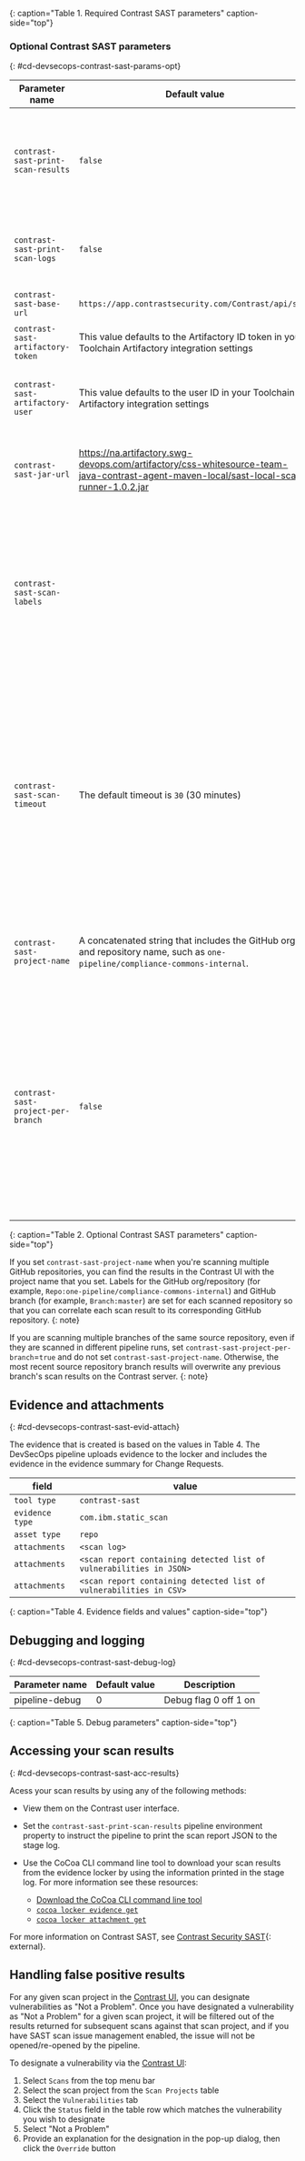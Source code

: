 
{: caption="Table 1. Required Contrast SAST parameters" caption-side="top"}

### Optional Contrast SAST parameters
{: #cd-devsecops-contrast-sast-params-opt}

| Parameter name | Default value | Description |
|-|-|-|
| `contrast-sast-print-scan-results` | `false` | Set to `true` to print Contrast SAST scan results for both JSON and CSV files to the stage log. |
| `contrast-sast-print-scan-logs` | `false` | Set to `true` to print the Contrast SAST scan log to the stage log. |
| `contrast-sast-base-url` | `https://app.contrastsecurity.com/Contrast/api/sast` | Base URL of the Contrast server API | 
| `contrast-sast-artifactory-token` | This value defaults to the Artifactory ID token in your Toolchain Artifactory integration settings | Your Artifactory `ID Token`. |
| `contrast-sast-artifactory-user` | This value defaults to the user ID in your Toolchain Artifactory integration settings | Username that is associated with your Artifactory ID token. |
| `contrast-sast-jar-url` | https://na.artifactory.swg-devops.com/artifactory/css-whitesource-team-java-contrast-agent-maven-local/sast-local-scan-runner-1.0.2.jar | URL for the JAR file to be used for Contrast SAST scanning. |
| `contrast-sast-scan-labels` | | Add one or more labels to your scan. You can find the labels in the **LABEL** column for the scan in the Contrast UI. Separate multiple labels by using commas. |
| `contrast-sast-scan-timeout` | The default timeout is `30` (30 minutes) | Integrer value representing the time, in minutes, the Contrast SAST scan will spend executing a scan against a source repository before timing out. Set this to an integrer value greater than or equal to `30`. |
| `contrast-sast-project-name` | A concatenated string that includes the GitHub org and repository name, such as `one-pipeline/compliance-commons-internal`. | The scan project name for the scan, as it is displayed in the Contrast UI. |
| `contrast-sast-project-per-branch` | `false` | Set to `true` to append the GitHub repository branch name to the default scan project name created for each source repository scanned. This setting is only used if `contrast-sast-project-name` is not set. |
{: caption="Table 2. Optional Contrast SAST parameters" caption-side="top"}

If you set `contrast-sast-project-name` when you're scanning multiple GitHub repositories, you can find the results in the Contrast UI with the project name that you set. Labels for the GitHub org/repository (for example, `Repo:one-pipeline/compliance-commons-internal`) and GitHub branch (for example, `Branch:master`) are set for each scanned repository so that you can correlate each scan result to its corresponding GitHub repository.
{: note}

If you are scanning multiple branches of the same source repository, even if they are scanned in different pipeline runs, set `contrast-sast-project-per-branch`=`true` and do not set `contrast-sast-project-name`. Otherwise, the most recent source repository branch results will overwrite any previous branch's scan results on the Contrast server.
{: note}


## Evidence and attachments
{: #cd-devsecops-contrast-sast-evid-attach}



The evidence that is created is based on the values in Table 4. The DevSecOps pipeline uploads evidence to the locker and includes the evidence in the evidence summary for Change Requests.

| field | value |
| ----- | ----- |
| `tool type`     | `contrast-sast` |
| `evidence type` | `com.ibm.static_scan` |
| `asset type`    | `repo` |
| `attachments`  | `<scan log>` |
| `attachments`   | `<scan report containing detected list of vulnerabilities in JSON>` |
| `attachments`  | `<scan report containing detected list of vulnerabilities in CSV>` |
{: caption="Table 4. Evidence fields and values" caption-side="top"}

## Debugging and logging
{: #cd-devsecops-contrast-sast-debug-log}

| Parameter name | Default value | Description |
|-|-|-|
| pipeline-debug | 0 | Debug flag 0 off 1 on |
{: caption="Table 5. Debug parameters" caption-side="top"}

## Accessing your scan results
{: #cd-devsecops-contrast-sast-acc-results}

Acess your scan results by using any of the following methods:

- View them on the Contrast user interface.
- Set the `contrast-sast-print-scan-results` pipeline environment property to instruct the pipeline to print the scan report JSON to the stage log.
- Use the CoCoa CLI command line tool to download your scan results from the evidence locker by using the information printed in the stage log. For more information see these resources:

  - [Download the CoCoa CLI command line tool](https://test.cloud.ibm.com/docs/devsecops?topic=devsecops-cd-devsecops-cli#cd-devsecops-cli-binary)
  - [`cocoa locker evidence get`](https://test.cloud.ibm.com/docs/devsecops?topic=devsecops-cd-devsecops-cli#locker-evidence-get)
  - [`cocoa locker attachment get`](https://test.cloud.ibm.com/docs/devsecops?topic=devsecops-cd-devsecops-cli#locker-attachment-get)

For more information on Contrast SAST, see [Contrast Security SAST](https://pages.github.ibm.com/Supply-Chain-Security/Contrast-Security-SAST/){: external}. 

## Handling false positive results

For any given scan project in the [Contrast UI](https://app.contrastsecurity.com/), you can designate vulnerabilities as "Not a Problem". Once you have designated a vulnerability as "Not a Problem" for a given scan project, it will be filtered out of the results returned for subsequent scans against that scan project, and if you have SAST scan issue management enabled, the issue will not be opened/re-opened by the pipeline. 

To designate a vulnerability via the [Contrast UI](https://app.contrastsecurity.com/):
1. Select `Scans` from the top menu bar
2. Select the scan project from the `Scan Projects` table 
3. Select the `Vulnerabilities` tab
4. Click the `Status` field in the table row which matches the vulnerability you wish to designate
5. Select "Not a Problem" 
6. Provide an explanation for the designation in the pop-up dialog, then click the `Override` button

</staging>

